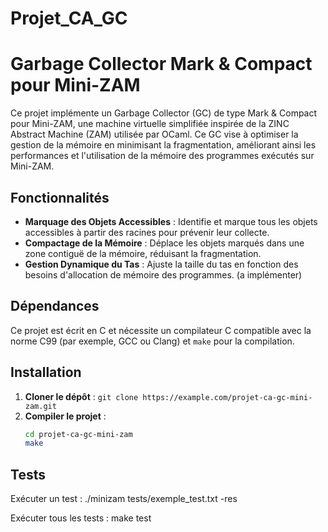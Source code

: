 # Projet_CA_GC
# Garbage Collector Mark & Compact pour Mini-ZAM

Ce projet implémente un Garbage Collector (GC) de type Mark & Compact pour Mini-ZAM, une machine virtuelle simplifiée inspirée de la ZINC Abstract Machine (ZAM) utilisée par OCaml. Ce GC vise à optimiser la gestion de la mémoire en minimisant la fragmentation, améliorant ainsi les performances et l'utilisation de la mémoire des programmes exécutés sur Mini-ZAM.

## Fonctionnalités

- **Marquage des Objets Accessibles** : Identifie et marque tous les objets accessibles à partir des racines pour prévenir leur collecte.
- **Compactage de la Mémoire** : Déplace les objets marqués dans une zone contiguë de la mémoire, réduisant la fragmentation.
- **Gestion Dynamique du Tas** : Ajuste la taille du tas en fonction des besoins d'allocation de mémoire des programmes. (a implémenter)

## Dépendances

Ce projet est écrit en C et nécessite un compilateur C compatible avec la norme C99 (par exemple, GCC ou Clang) et `make` pour la compilation.

## Installation

1. **Cloner le dépôt** : `git clone https://example.com/projet-ca-gc-mini-zam.git`
2. **Compiler le projet** :
   ```bash
   cd projet-ca-gc-mini-zam
   make

## Tests
Exécuter un test : ./minizam tests/exemple_test.txt -res

Exécuter tous les tests : make test
